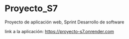 # Proyecto_S7
Proyecto de aplicación web, Sprint Desarrollo de software

link a la aplicación: https://proyecto-s7.onrender.com
